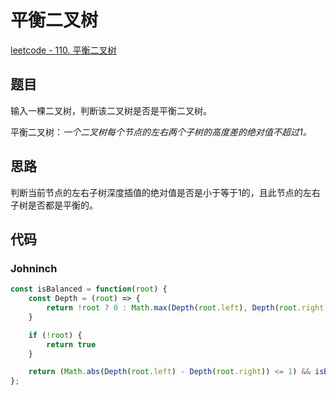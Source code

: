 # 平衡二叉树

[leetcode - 110. 平衡二叉树](https://leetcode-cn.com/problems/balanced-binary-tree/)

## 题目
输入一棵二叉树，判断该二叉树是否是平衡二叉树。

平衡二叉树：*一个二叉树每个节点的左右两个子树的高度差的绝对值不超过1。*

## 思路
判断当前节点的左右子树深度插值的绝对值是否是小于等于1的，且此节点的左右子树是否都是平衡的。

## 代码

### Johninch
```js
const isBalanced = function(root) {
    const Depth = (root) => {
        return !root ? 0 : Math.max(Depth(root.left), Depth(root.right)) + 1
    }

    if (!root) {
        return true
    }

    return (Math.abs(Depth(root.left) - Depth(root.right)) <= 1) && isBalanced(root.left) && isBalanced(root.right)
};
```
